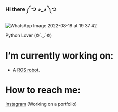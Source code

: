 ### Hi there ༼ つ ◕_◕ ༽つ

![WhatsApp Image 2022-08-18 at 19 37 42](https://user-images.githubusercontent.com/82680610/185522056-785b8c23-3e0a-4900-b183-b42ba88726ee.jpeg)

Python Lover (❁´◡`❁)

# I’m currently working on:
* A [ROS robot](https://github.com/YoungKippur/NotNameBot).
# How to reach me: 
[Instagram](https://www.instagram.com/kippur._/)
(Working on a portfolio) 

